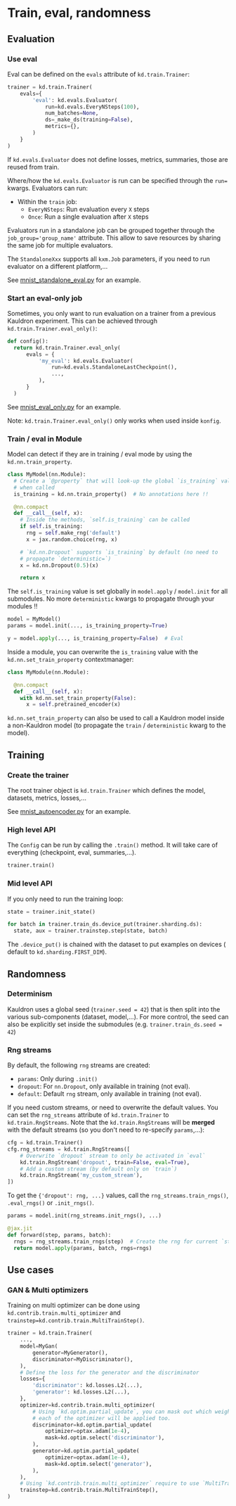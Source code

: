 # Train, eval, randomness

## Evaluation

### Use eval

Eval can be defined on the `evals` attribute of `kd.train.Trainer`:

```python
trainer = kd.train.Trainer(
    evals={
        'eval': kd.evals.Evaluator(
            run=kd.evals.EveryNSteps(100),
            num_batches=None,
            ds=_make_ds(training=False),
            metrics={},
        )
    }
)
```

If `kd.evals.Evaluator` does not define losses, metrics, summaries, those are
reused from train.

Where/how the `kd.evals.Evaluator` is run can be specified through the `run=`
kwargs. Evaluators can run:

*   Within the `train` job:
    *   `EveryNSteps`: Run evaluation every `X` steps
    *   `Once`: Run a single evaluation after `X` steps

Evaluators run in a standalone job can be grouped together through the
`job_group='group_name'` attribute. This allow to save resources by sharing the
same job for multiple evaluators.

The `StandaloneXxx` supports all `kxm.Job` parameters, if you need to run
evaluator on a different platform,...

See
[mnist_standalone_eval.py](https://github.com/google-research/kauldron/tree/main/examples/mnist_standalone_eval.py)
for an example.

### Start an eval-only job

Sometimes, you only want to run evaluation on a trainer from a previous
Kauldron experiment.
This can be achieved through `kd.train.Trainer.eval_only()`:

```python
def config():
  return kd.train.Trainer.eval_only(
      evals = {
          'my_eval': kd.evals.Evaluator(
              run=kd.evals.StandaloneLastCheckpoint(),
              ...,
          ),
      }
  )
```

See
[mnist_eval_only.py](https://github.com/google-research/kauldron/tree/main/examples/mnist_eval_only.py)
for an example.

Note: `kd.train.Trainer.eval_only()` only works when used inside `konfig`.

### Train / eval in Module

Model can detect if they are in training / eval mode by using the
`kd.nn.train_property`.

```python
class MyModel(nn.Module):
  # Create a `@property` that will look-up the global `is_training` value
  # when called
  is_training = kd.nn.train_property()  # No annotations here !!

  @nn.compact
  def __call__(self, x):
    # Inside the methods, `self.is_training` can be called
    if self.is_training:
      rng = self.make_rng('default')
      x = jax.random.choice(rng, x)

    # `kd.nn.Dropout` supports `is_training` by default (no need to
    # propagate `deterministic=`)
    x = kd.nn.Dropout(0.5)(x)

    return x
```

The `self.is_training` value is set globally in `model.apply` / `model.init` for
all submodules. No more `deterministic` kwargs to propagate through your modules
!!

```python
model = MyModel()
params = model.init(..., is_training_property=True)

y = model.apply(..., is_training_property=False)  # Eval
```

Inside a module, you can overwrite the `is_training` value with the
`kd.nn.set_train_property` contextmanager:

```python
class MyModule(nn.Module):

  @nn.compact
  def __call__(self, x):
    with kd.nn.set_train_property(False):
      x = self.pretrained_encoder(x)
```

`kd.nn.set_train_property` can also be used to call a Kauldron model inside a
non-Kauldron model (to propagate the `train` / `deterministic` kwarg to the
model).

## Training

### Create the trainer

The root trainer object is `kd.train.Trainer` which defines the model, datasets,
metrics, losses,...

See
[mnist_autoencoder.py](https://github.com/google-research/kauldron/tree/main/examples/mnist_autoencoder.py)
for an example.

### High level API

The `Config` can be run by calling the `.train()` method. It will take care of
everything (checkpoint, eval, summaries,...).

```python
trainer.train()
```

### Mid level API

If you only need to run the training loop:

```python
state = trainer.init_state()

for batch in trainer.train_ds.device_put(trainer.sharding.ds):
  state, aux = trainer.trainstep.step(state, batch)
```

The `.device_put()` is chained with the dataset to put examples on devices (
default to `kd.sharding.FIRST_DIM`).

## Randomness

### Determinism

Kauldron uses a global seed (`trainer.seed = 42`) that is then split into the
various sub-components (dataset, model,...). For more control, the seed can also
be explicitly set inside the submodules (e.g. `trainer.train_ds.seed = 42`)

### Rng streams

By default, the following `rng` streams are created:

*   `params`: Only during `.init()`
*   `dropout`: For `nn.Dropout`, only available in training (not eval).
*   `default`: Default `rng` stream, only available in training (not eval).

If you need custom streams, or need to overwrite the default values. You can set
the `rng_streams` attribute of `kd.train.Trainer` to `kd.train.RngStreams`. Note
that the `kd.train.RngStreams` will be **merged** with the default streams (so
you don't need to re-specify `params`,...):

```python
cfg = kd.train.Trainer()
cfg.rng_streams = kd.train.RngStreams([
    # Overwrite `dropout` stream to only be activated in `eval`
    kd.train.RngStream('dropout', train=False, eval=True),
    # Add a custom stream (by default only on `train`)
    kd.train.RngStream('my_custom_stream'),
])
```

To get the `{'dropout': rng, ...}` values, call the `rng_streams.train_rngs()`,
`.eval_rngs()` or `.init_rngs()`.

```python
params = model.init(rng_streams.init_rngs(), ...)

@jax.jit
def forward(step, params, batch):
  rngs = rng_streams.train_rngs(step)  # Create the rng for current `step`
  return model.apply(params, batch, rngs=rngs)
```

## Use cases

### GAN & Multi optimizers

Training on multi optimizer can be done using `kd.contrib.train.multi_optimizer`
and `trainstep=kd.contrib.train.MultiTrainStep()`.

```python
trainer = kd.train.Trainer(
    ...,
    model=MyGan(
        generator=MyGenerator(),
        discriminator=MyDiscriminator(),
    ),
    # Define the loss for the generator and the discriminator
    losses={
        'discriminator': kd.losses.L2(...),
        'generator': kd.losses.L2(...),
    },
    optimizer=kd.contrib.train.multi_optimizer(
        # Using `kd.optim.partial_update`, you can mask out which weights
        # each of the optimizer will be applied too.
        discriminator=kd.optim.partial_update(
            optimizer=optax.adam(1e-4),
            mask=kd.optim.select('discriminator'),
        ),
        generator=kd.optim.partial_update(
            optimizer=optax.adam(1e-4),
            mask=kd.optim.select('generator'),
        ),
    ),
    # Using `kd.contrib.train.multi_optimizer` require to use `MultiTrainStep`
    trainstep=kd.contrib.train.MultiTrainStep(),
)
```

